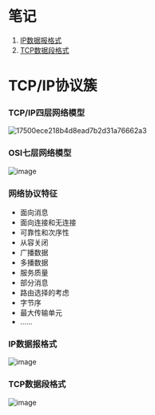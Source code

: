  # 笔记

01. [IP数据报格式](https://github.com/liliangCS/InternetProtocol/blob/main/weblog/IP%E6%95%B0%E6%8D%AE%E6%8A%A5%E6%A0%BC%E5%BC%8F.md)
02. [TCP数据段格式](https://github.com/liliangCS/InternetProtocol/blob/main/weblog/TCP%E6%95%B0%E6%8D%AE%E6%AE%B5%E6%A0%BC%E5%BC%8F.md)


# TCP/IP协议簇

### TCP/IP四层网络模型

![17500ece218b4d8ead7b2d31a76662a3](https://github.com/liliangCS/InternetProcol/assets/85006433/d8f890c4-cb37-4b13-bd67-f98d45f731d7)

### OSI七层网络模型

![image](https://github.com/liliangCS/InternetProcol/assets/85006433/a841bb2d-afd8-4655-99d0-76995853b77a)

### 网络协议特征

- 面向消息
- 面向连接和无连接
- 可靠性和次序性
- 从容关闭
- 广播数据
- 多播数据
- 服务质量
- 部分消息
- 路由选择的考虑
- 字节序
- 最大传输单元
- ......

### IP数据报格式

![image](https://github.com/user-attachments/assets/f45006ae-754b-43d8-85f3-5f5cccd9a7aa)

### TCP数据段格式

![image](https://github.com/user-attachments/assets/85c2b0a7-7fff-4a2b-89af-08c3bd2d72f8)



